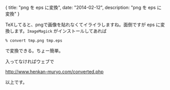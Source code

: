 {
  title: "png を eps に変換",
  date: "2014-02-12",
  description: "png を eps に変換"
}

TeXしてると、pngで画像を貼れなくてイライラしますね。面倒ですが eps に変換します。`ImageMagick` がインストールしてあれば

```
% convert tmp.png tmp.eps
```

で変換できる。ちょー簡単。

入ってなければウェブで

http://www.henkan-muryo.com/converted.php

以上です。
